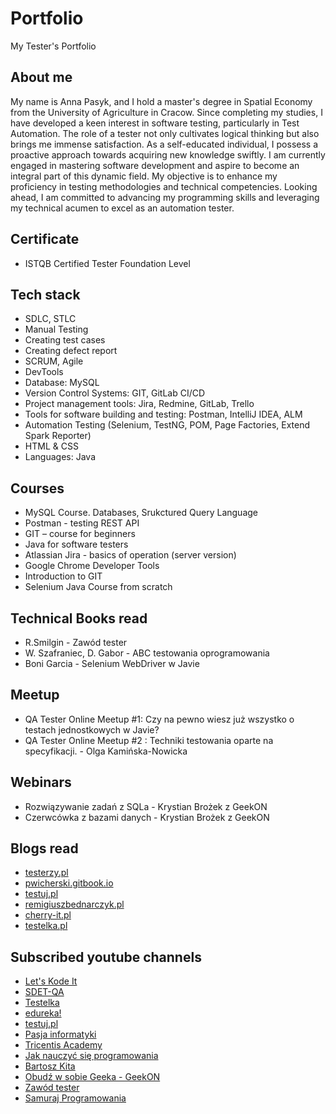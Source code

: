 # Portfolio
My Tester's Portfolio

## About me
My name is Anna Pasyk, and I hold a master's degree in Spatial Economy from the University of Agriculture in Cracow. Since completing my studies, I have developed a keen interest in software testing, particularly in Test Automation. The role of a tester not only cultivates logical thinking but also brings me immense satisfaction.
As a self-educated individual, I possess a proactive approach towards acquiring new knowledge swiftly. I am currently engaged in mastering software development and aspire to become an integral part of this dynamic field. My objective is to enhance my proficiency in testing methodologies and technical competencies. Looking ahead, I am committed to advancing my programming skills and leveraging my technical acumen to excel as an automation tester.

## Certificate
* ISTQB Certified Tester Foundation Level 

## Tech stack
* SDLC, STLC
* Manual Testing
* Creating test cases
* Creating defect report
* SCRUM, Agile
* DevTools
* Database: MySQL
* Version Control Systems: GIT, GitLab CI/CD
* Project management tools: Jira, Redmine, GitLab, Trello
* Tools for software building and testing: Postman, IntelliJ IDEA, ALM
* Automation Testing (Selenium, TestNG, POM, Page Factories, Extend Spark Reporter)
* HTML & CSS
* Languages: Java 


## Courses
* MySQL Course. Databases, Srukctured Query Language
* Postman - testing REST API
* GIT – course for beginners
* Java for software testers
* Atlassian Jira - basics of operation (server version)
* Google Chrome Developer Tools
* Introduction to GIT
* Selenium Java Course from scratch


## Technical Books read
* R.Smilgin - Zawód tester
* W. Szafraniec, D. Gabor - ABC testowania oprogramowania
* Boni Garcia - Selenium WebDriver w Javie

## Meetup
* QA Tester Online Meetup #1: Czy na pewno wiesz już wszystko o testach jednostkowych w Javie?
* QA Tester Online Meetup #2 : Techniki testowania oparte na specyfikacji. - Olga Kamińska-Nowicka 

## Webinars
* Rozwiązywanie zadań z SQLa - Krystian Brożek z GeekON
* Czerwcówka z bazami danych - Krystian Brożek z GeekON

## Blogs read
* [testerzy.pl](https://testerzy.pl)
* [pwicherski.gitbook.io](https://pwicherski.gitbook.io/testowanie-oprogramowania/)
* [testuj.pl](https://testuj.pl/blog/)
* [remigiuszbednarczyk.pl](https://remigiuszbednarczyk.pl/)
* [cherry-it.pl](http://cherry-it.pl/)
* [testelka.pl](https://testelka.pl/)


## Subscribed youtube channels
* [Let's Kode It](https://www.youtube.com/@LetsKodeItOfficial)
* [SDET-QA](https://www.youtube.com/@sdetpavan)
* [Testelka](https://www.youtube.com/channel/UC5D9qnAZlP2wod7znQR63pQ)
* [edureka!](https://www.youtube.com/@edurekaIN)
* [testuj.pl](https://www.youtube.com/channel/UC5nfCVMCEhYjCgnUoufoLhw/videos)
* [Pasja informatyki](https://www.youtube.com/channel/UCzn6vAfspIcagLax1fck_jw)
* [Tricentis Academy](https://www.youtube.com/@TricentisAcademy)
* [Jak nauczyć się programowania](https://www.youtube.com/@Jaknauczycsieprogramowania)
* [Bartosz Kita](https://www.youtube.com/user/BartooszK)
* [Obudź w sobie Geeka - GeekON](https://www.youtube.com/channel/UC0qnnzceIJlGS3gpiosdSZw/videos)
* [Zawód tester](https://www.youtube.com/channel/UCUJzan4zBUpWwS1yWZZCwUw/videos)
* [Samuraj Programowania](https://www.youtube.com/channel/UC6wlzVp-5TD5xfDwiohSDeg)




